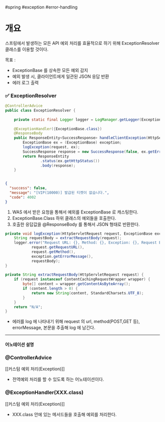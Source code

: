 #spring #exception #error-handling 

# 개요

스프링에서 발생하는 모든 API 예외 처리를 효율적으로 하기 위해 ExceptionResolver 클래스를 이용할 것이다.

목표 :
- ExceptionBase 를 상속한 모든 예외 감지
- 예외 발생 시, 클라이언트에게 일관된 JSON 응답 반환
- 에러 로그 출력

### ✅ ExceptionResolver

```java
@ControllerAdvice  
public class ExceptionResolver {  
  
    private static final Logger logger = LogManager.getLogger(ExceptionResolver.class);  
  
    @ExceptionHandler({ExceptionBase.class}) 
    @ResponseBody  
    public ResponseEntity<SuccessResponse> handleClientException(HttpServletRequest request, Exception exception) {  
        ExceptionBase ex = (ExceptionBase) exception;  
        logException(request, ex);  
        SuccessResponse response = new SuccessResponse(false, ex.getErrorMessage(), ex.getErrorCode().getCode());  
        return ResponseEntity  
                .status(ex.getHttpStatus())  
                .body(response);  
    }  
 
```


```json
{
  "success": false,
  "message": "[VIP(10000)] 발급된 티켓이 없습니다.",
  "code": 4002
}

```


1. WAS 에서 받은 요청을 통해서 예외를 ExceptionBase 로 캐스팅한다.
2. ExceptionBase.Class 하위 클래스의 예외들을 호출한다.
3. 호출한 응답값을 @ResponseBody 를 통해서 JSON 형태로 반환한다.


```java
private void logException(HttpServletRequest request, ExceptionBase exception) {  
    String requestBody = extractRequestBody(request);  
    logger.error("Request URL: {}, Method: {}, Exception: {}, Request Body: {}",  
            request.getRequestURL(),  
            request.getMethod(),  
            exception.getErrorMessage(),  
            requestBody);  
}  
  
private String extractRequestBody(HttpServletRequest request) {  
    if (request instanceof ContentCachingRequestWrapper wrapper) {  
        byte[] content = wrapper.getContentAsByteArray();  
        if (content.length > 0) {  
            return new String(content, StandardCharsets.UTF_8);  
        }  
    }  
    return "N/A";  
}
```

- 에러를 log 에 나타내기 위해 request 의 url, method(POST,GET 등), errorMessage, 본문을 추출해 log 에 남긴다.

___

#### 어노테이션 설명
### @ControllerAdvice
[[커스텀 예외 처리(Exception)]]
- 전역예외 처리를 할 수 있도록 하는 어노테이션이다.

### @ExceptionHandler(XXX.class)
[[커스텀 예외 처리(Exception)]]
- XXX.class 안에 있는 메서드들을 호출해 예외를 처리한다.

